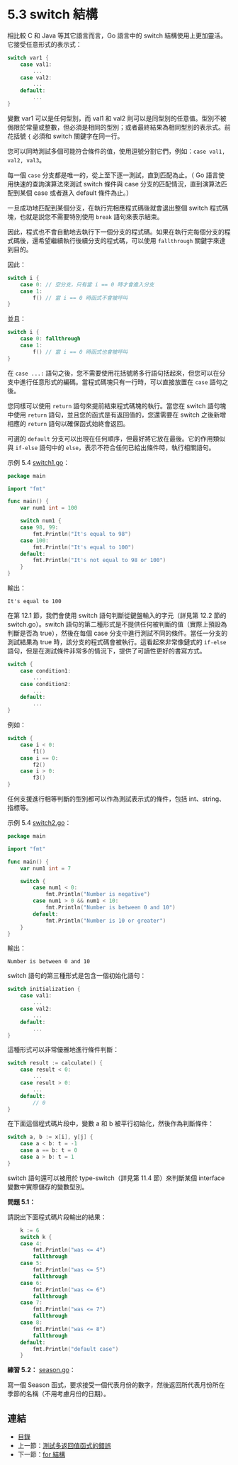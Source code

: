 # 5.3 switch 結構

相比較 C 和 Java 等其它語言而言，Go 語言中的 switch 結構使用上更加靈活。它接受任意形式的表示式：

```go
switch var1 {
	case val1:
		...
	case val2:
		...
	default:
		...
}
```

變數 var1 可以是任何型別，而 val1 和 val2 則可以是同型別的任意值。型別不被侷限於常量或整數，但必須是相同的型別；或者最終結果為相同型別的表示式。前花括號 `{` 必須和 switch 關鍵字在同一行。

您可以同時測試多個可能符合條件的值，使用逗號分割它們，例如：`case val1, val2, val3`。

每一個 `case` 分支都是唯一的，從上至下逐一測試，直到匹配為止。（ Go 語言使用快速的查詢演算法來測試 switch 條件與 case 分支的匹配情況，直到演算法匹配到某個 case 或者進入 default 條件為止。）

一旦成功地匹配到某個分支，在執行完相應程式碼後就會退出整個 switch 程式碼塊，也就是説您不需要特別使用 `break` 語句來表示結束。

因此，程式也不會自動地去執行下一個分支的程式碼。如果在執行完每個分支的程式碼後，還希望繼續執行後續分支的程式碼，可以使用 `fallthrough` 關鍵字來達到目的。

因此：

```go
switch i {
	case 0: // 空分支，只有當 i == 0 時才會進入分支
	case 1:
		f() // 當 i == 0 時函式不會被呼叫
}
```

並且：

```go
switch i {
	case 0: fallthrough
	case 1:
		f() // 當 i == 0 時函式也會被呼叫
}
```

在 `case ...:` 語句之後，您不需要使用花括號將多行語句括起來，但您可以在分支中進行任意形式的編碼。當程式碼塊只有一行時，可以直接放置在 `case` 語句之後。

您同樣可以使用 `return` 語句來提前結束程式碼塊的執行。當您在 switch 語句塊中使用 `return` 語句，並且您的函式是有返回值的，您還需要在 switch 之後新增相應的 `return` 語句以確保函式始終會返回。

可選的 `default` 分支可以出現在任何順序，但最好將它放在最後。它的作用類似與 `if-else` 語句中的 `else`，表示不符合任何已給出條件時，執行相關語句。

示例 5.4 [switch1.go](examples/chapter_5/switch1.go)：

```go
package main

import "fmt"

func main() {
	var num1 int = 100

	switch num1 {
	case 98, 99:
		fmt.Println("It's equal to 98")
	case 100: 
		fmt.Println("It's equal to 100")
	default:
		fmt.Println("It's not equal to 98 or 100")
	}
}

```

輸出：

	It's equal to 100

在第 12.1 節，我們會使用 switch 語句判斷從鍵盤輸入的字元（詳見第 12.2 節的 switch.go）。switch 語句的第二種形式是不提供任何被判斷的值（實際上預設為判斷是否為 true），然後在每個 case 分支中進行測試不同的條件。當任一分支的測試結果為 true 時，該分支的程式碼會被執行。這看起來非常像鏈式的 `if-else` 語句，但是在測試條件非常多的情況下，提供了可讀性更好的書寫方式。

```go
switch {
	case condition1:
		...
	case condition2:
		...
	default:
		...
}
```

例如：

```go
switch {
	case i < 0:
		f1()
	case i == 0:
		f2()
	case i > 0:
		f3()
}
```

任何支援進行相等判斷的型別都可以作為測試表示式的條件，包括 int、string、指標等。

示例 5.4 [switch2.go](examples/chapter_5/switch2.go)：

```go
package main

import "fmt"

func main() {
	var num1 int = 7

	switch {
	    case num1 < 0:
		    fmt.Println("Number is negative")
	    case num1 > 0 && num1 < 10:
		    fmt.Println("Number is between 0 and 10")
	    default:
		    fmt.Println("Number is 10 or greater")
	}
}
```

輸出：

	Number is between 0 and 10

switch 語句的第三種形式是包含一個初始化語句：

```go
switch initialization {
	case val1:
		...
	case val2:
		...
	default:
		...
}
```

這種形式可以非常優雅地進行條件判斷：

```go
switch result := calculate() {
	case result < 0:
		...
	case result > 0:
		...
	default:
		// 0
}
```

在下面這個程式碼片段中，變數 a 和 b 被平行初始化，然後作為判斷條件：

```go
switch a, b := x[i], y[j] {
	case a < b: t = -1
	case a == b: t = 0
	case a > b: t = 1
}
```

switch 語句還可以被用於 type-switch（詳見第 11.4 節）來判斷某個 interface 變數中實際儲存的變數型別。

**問題 5.1：**

請説出下面程式碼片段輸出的結果：

```go
	k := 6
	switch k {
	case 4:
		fmt.Println("was <= 4")
		fallthrough
	case 5:
		fmt.Println("was <= 5")
		fallthrough
	case 6:
		fmt.Println("was <= 6")
		fallthrough
	case 7:
		fmt.Println("was <= 7")
		fallthrough
	case 8:
		fmt.Println("was <= 8")
		fallthrough
	default:
		fmt.Println("default case")
	}
```

**練習 5.2：** [season.go](exercises/chapter_5/season.go)：

寫一個 Season 函式，要求接受一個代表月份的數字，然後返回所代表月份所在季節的名稱（不用考慮月份的日期）。

## 連結

- [目錄](directory.md)
- 上一節：[測試多返回值函式的錯誤](05.2.md)
- 下一節：[for 結構](05.4.md)
